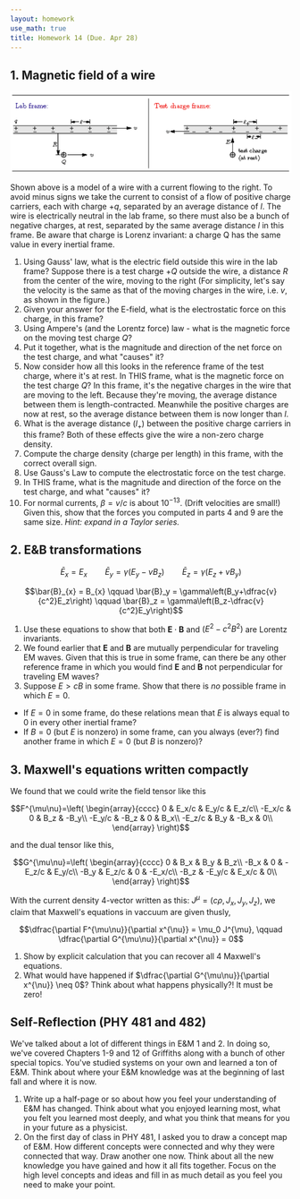 ```yaml
---
layout: homework
use_math: true
title: Homework 14 (Due. Apr 28)
---
```


## 1. Magnetic field of a wire

![compare][compare]

[compare]: ./images/hw14/charges_and_wire.png

Shown above is a model of a wire with a current flowing to the right. To avoid minus signs we take the current to consist of a flow of positive charge carriers, each with charge $+q$, separated by an average distance of $l$. The wire is electrically neutral in the lab frame, so there must also be a bunch of negative charges, at rest, separated by the same average distance $l$ in this frame. Be aware that charge is Lorenz invariant: a charge Q has the same value in every inertial frame.

1. Using Gauss' law, what is the electric field outside this wire in the lab frame? Suppose there is a test charge $+Q$ outside the wire, a distance $R$ from the center of the wire, moving to the right (For simplicity, let's say the velocity is the same as that of the moving charges in the wire, i.e. $v$, as shown in the figure.)
2. Given your answer for the E-field, what is the electrostatic force on this charge, in this frame?
3. Using Ampere's (and the Lorentz force) law - what is the magnetic force on the moving test charge $Q$?
4. Put it together, what is the magnitude and direction of the net force on the test charge, and what "causes" it?
5. Now consider how all this looks in the reference frame of the test charge, where it's at rest. In THIS frame, what is the magnetic force on the test charge $Q$? In this frame, it's the negative charges in the wire that are moving to the left. Because they're moving, the average distance between them is length-contracted. Meanwhile the positive charges are now at rest, so the average distance between them is now longer than $l$.
6. What is the average distance ($l_+$) between the positive charge carriers in this frame? Both of these effects give the wire a non-zero charge density.
7. Compute the charge density (charge per length) in this frame, with the correct overall sign.
8. Use Gauss's Law to compute the electrostatic force on the test charge.
9. In THIS frame, what is the magnitude and direction of the force on the test
charge, and what "causes" it?
10. For normal currents, $\beta = v/c$ is about $10^{−13}$. (Drift velocities are small!) Given this, show that the forces you computed in parts 4 and 9 are the same size. *Hint: expand in a Taylor series.*

## 2. E&B transformations

$$\bar{E}_{x} = E_{x} \qquad \bar{E}_y = \gamma\left(E_y-vB_z\right) \qquad \bar{E}_z = \gamma\left(E_z+vB_y\right)$$

$$\bar{B}_{x} = B_{x} \qquad \bar{B}_y = \gamma\left(B_y+\dfrac{v}{c^2}E_z\right) \qquad \bar{B}_z = \gamma\left(B_z-\dfrac{v}{c^2}E_y\right)$$

1. Use these equations to show that both $\mathbf{E}\cdot\mathbf{B}$ and $(E^2 − c^2 B^2)$ are Lorentz invariants.
2. We found earlier that $\mathbf{E}$ and $\mathbf{B}$ are mutually perpendicular for traveling EM waves. Given that this is true in some frame, can there be any other reference frame in which you would find $\mathbf{E}$ and $\mathbf{B}$ not perpendicular for traveling EM waves?
3. Suppose $E > cB$ in some frame. Show that there is *no* possible frame in which $E=0$.
  - If $E = 0$ in some frame, do these relations mean that $E$ is always equal to 0 in every other inertial frame?
  - If $B = 0$ (but $E$ is nonzero) in some frame, can you always (ever?) find another frame in which $E = 0$ (but $B$ is nonzero)?

## 3. Maxwell's equations written compactly

We found that we could write the field tensor like this

$$F^{\mu\nu}=\left(
\begin{array}{cccc}
  0 & E_x/c & E_y/c & E_z/c\\
  -E_x/c & 0 & B_z & -B_y\\
  -E_y/c & -B_z & 0 & B_x\\
  -E_z/c & B_y & -B_x & 0\\
\end{array}
\right)$$

and the dual tensor like this,

$$G^{\mu\nu}=\left(
\begin{array}{cccc}
  0 & B_x & B_y & B_z\\
  -B_x & 0 & -E_z/c & E_y/c\\
  -B_y & E_z/c & 0 & -E_x/c\\
  -B_z & -E_y/c & E_x/c & 0\\
\end{array}
\right)$$

With the current density 4-vector written as this: $J^{\mu} = (c\rho,J_x,J_y,J_z)$, we claim that Maxwell's equations in vaccuum are given thusly,

$$\dfrac{\partial F^{\mu\nu}}{\partial x^{\nu}} = \mu_0 J^{\mu}, \qquad \dfrac{\partial G^{\mu\nu}}{\partial x^{\nu}} = 0$$

1. Show by explicit calculation that you can recover all 4 Maxwell's equations.
2. What would have happened if $\dfrac{\partial G^{\mu\nu}}{\partial x^{\nu}} \neq 0$? Think about what happens physically?! It must be zero!


## Self-Reflection (PHY 481 and 482)

We've talked about a lot of different things in E&M 1 and 2. In doing so, we've covered Chapters 1-9 and 12 of Griffiths along with a bunch of other special topics. You've studied systems on your own and learned a ton of E&M. Think about where your E&M knowledge was at the beginning of last fall and where it is now.

1. Write up a half-page or so about how you feel your understanding of E&M has changed. Think about what you enjoyed learning most, what you felt you learned most deeply, and what you think that means for you in your future as a physicist.
2. On the first day of class in PHY 481, I asked you to draw a concept map of E&M. How different concepts were connected and why they were connected that way. Draw another one now. Think about all the new knowledge you have gained and how it all fits together. Focus on the high level concepts and ideas and fill in as much detail as you feel you need to make your point.
